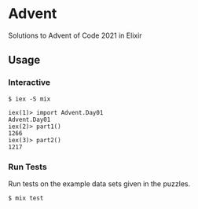 # Advent

Solutions to Advent of Code 2021 in Elixir

## Usage

### Interactive

```shell
$ iex -S mix

iex(1)> import Advent.Day01
Advent.Day01
iex(2)> part1()
1266
iex(3)> part2()
1217
```

### Run Tests

Run tests on the example data sets given in the puzzles.

```shell
$ mix test
```
